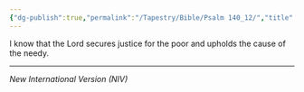 ```yaml
---
{"dg-publish":true,"permalink":"/Tapestry/Bible/Psalm 140_12/","title":"Psalm 140:12","hide":true,"tags":["bible","bible-verse"],"dgHomeLink":true,"dgShowLocalGraph":true,"dgEnableSearch":true}
---
```


I know that the Lord secures justice for the poor and upholds the cause of the needy.

---
*New International Version (NIV)*